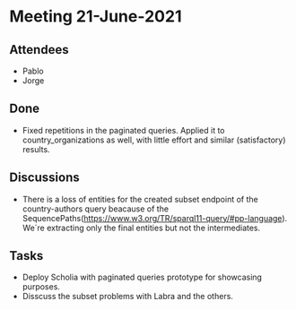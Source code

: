 # Meeting 21-June-2021

## Attendees 

- Pablo
- Jorge

## Done

- Fixed repetitions in the paginated queries. Applied it to country_organizations as well, with little effort and similar (satisfactory) results.


## Discussions
- There is a loss of entities for the created subset endpoint of the country-authors query beacause of the SequencePaths(https://www.w3.org/TR/sparql11-query/#pp-language). We´re extracting only the final entities but not the intermediates. 

## Tasks
- Deploy Scholia with paginated queries prototype for showcasing purposes.
- Disscuss the subset problems with Labra and the others.

